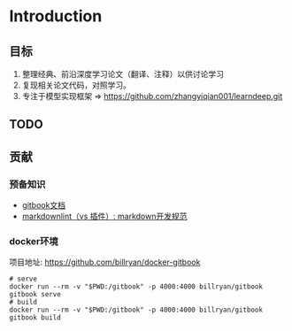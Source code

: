 # Introduction

## 目标

1. 整理经典、前沿深度学习论文（翻译、注释）以供讨论学习
2. 复现相关论文代码，对照学习。
3. 专注于模型实现框架 => https://github.com/zhangyiqian001/learndeep.git

## TODO

## 贡献

### 预备知识

- [gitbook文档](https://chrisniael.gitbooks.io/gitbook-documentation/content/index.html)
- [markdownlint（vs 插件）: markdown开发规范](https://github.com/DavidAnson/markdownlint)


### docker环境

项目地址: https://github.com/billryan/docker-gitbook

```shell
# serve
docker run --rm -v "$PWD:/gitbook" -p 4000:4000 billryan/gitbook gitbook serve
# build
docker run --rm -v "$PWD:/gitbook" -p 4000:4000 billryan/gitbook gitbook build
```